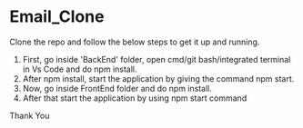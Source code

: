 # Email_Clone

Clone the repo and follow the below steps to get it up and running.

1. First, go inside 'BackEnd' folder, open cmd/git bash/integrated terminal in Vs Code and do npm install.
2. After npm install, start the application by giving the command npm start.
3. Now, go inside FrontEnd folder and do npm install.
4. After that start the application by using npm start command


Thank You
